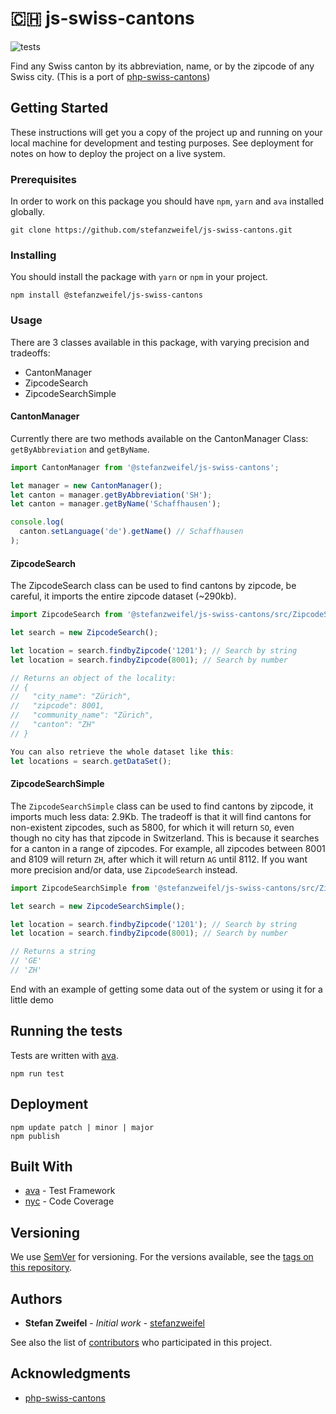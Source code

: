 # 🇨🇭 js-swiss-cantons

![tests](https://github.com/stefanzweifel/js-swiss-cantons/workflows/tests/badge.svg)

Find any Swiss canton by its abbreviation, name, or by the zipcode of any Swiss city. (This is a port of [php-swiss-cantons](https://github.com/stefanzweifel/php-swiss-cantons))

## Getting Started

These instructions will get you a copy of the project up and running on your local machine for development and testing purposes. See deployment for notes on how to deploy the project on a live system.

### Prerequisites

In order to work on this package you should have `npm`, `yarn` and `ava` installed globally.

```shell
git clone https://github.com/stefanzweifel/js-swiss-cantons.git
```

### Installing

You should install the package with `yarn` or `npm` in your project.

```shell
npm install @stefanzweifel/js-swiss-cantons
```

### Usage

There are 3 classes available in this package, with varying precision and tradeoffs:

- CantonManager
- ZipcodeSearch
- ZipcodeSearchSimple

#### CantonManager

Currently there are two methods available on the CantonManager Class: `getByAbbreviation` and `getByName`.

```javascript
import CantonManager from '@stefanzweifel/js-swiss-cantons';

let manager = new CantonManager();
let canton = manager.getByAbbreviation('SH');
let canton = manager.getByName('Schaffhausen');

console.log(
  canton.setLanguage('de').getName() // Schaffhausen
);
```

#### ZipcodeSearch

The ZipcodeSearch class can be used to find cantons by zipcode, be careful, it imports the entire zipcode dataset (~290kb).

```javascript
import ZipcodeSearch from '@stefanzweifel/js-swiss-cantons/src/ZipcodeSearch';

let search = new ZipcodeSearch();

let location = search.findbyZipcode('1201'); // Search by string
let location = search.findbyZipcode(8001); // Search by number

// Returns an object of the locality:
// {
//   "city_name": "Zürich",
//   "zipcode": 8001,
//   "community_name": "Zürich",
//   "canton": "ZH"
// }

You can also retrieve the whole dataset like this:
let locations = search.getDataSet();
```

#### ZipcodeSearchSimple

The `ZipcodeSearchSimple` class can be used to find cantons by zipcode, it imports much less data: 2.9Kb. The tradeoff is that it will find cantons for non-existent zipcodes, such as 5800, for which it will return `SO`, even though no city has that zipcode in Switzerland. This is because it searches for a canton in a range of zipcodes. For example, all zipcodes between 8001 and 8109 will return `ZH`, after which it will return `AG` until 8112. If you want more precision and/or data, use `ZipcodeSearch` instead.

```javascript
import ZipcodeSearchSimple from '@stefanzweifel/js-swiss-cantons/src/ZipcodeSearchSimple';

let search = new ZipcodeSearchSimple();

let location = search.findbyZipcode('1201'); // Search by string
let location = search.findbyZipcode(8001); // Search by number

// Returns a string
// 'GE'
// 'ZH'
```

End with an example of getting some data out of the system or using it for a little demo

## Running the tests

Tests are written with [ava](https://github.com/avajs/ava).

```shell
npm run test
```

## Deployment

```shell
npm update patch | minor | major
npm publish
```

## Built With

- [ava](https://github.com/avajs/ava) - Test Framework
- [nyc](https://github.com/istanbuljs/nyc) - Code Coverage

## Versioning

We use [SemVer](http://semver.org/) for versioning. For the versions available, see the [tags on this repository](https://github.com/2media/js-regio-parameters/releases).

## Authors

- **Stefan Zweifel** - _Initial work_ - [stefanzweifel](https://github.com/stefanzweifel)

See also the list of [contributors](https://github.com/stefanzweifel/js-swiss-cantons/contributors) who participated in this project.

## Acknowledgments

- [php-swiss-cantons](https://github.com/stefanzweifel/php-swiss-cantons)
